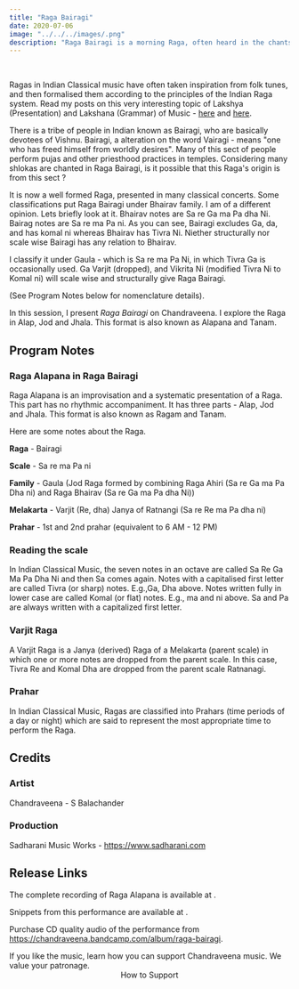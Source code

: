 ```yaml
---
title: "Raga Bairagi"
date: 2020-07-06
image: "../../../images/.png"
description: "Raga Bairagi is a morning Raga, often heard in the chants of shlokas. Here,I present Raga Alapana in Raga Bairagi in three parts - Alap, Jod and Jhala. This format is also called Alapana and Tanam."
---
```

<you-tube videoid=""></you-tube>
<br>

Ragas in Indian Classical music have often taken inspiration from folk tunes, and then formalised them according to the principles of the Indian Raga system. Read my posts on this very interesting topic of Lakshya (Presentation) and Lakshana (Grammar) of Music - [here](/blog/music-as-a-performing-art) and [here](/blog/grammar-of-music).

There is a tribe of people in Indian known as Bairagi, who are basically devotees of Vishnu. Bairagi, a alteration on the word Vairagi - means "one who has freed himself from worldly desires". Many of this sect of people perform pujas and other priesthood practices in temples. Considering many shlokas are chanted in Raga Bairagi, is it possible that this Raga's origin is from this sect ?

It is now a well formed Raga, presented in many classical concerts. Some classifications put Raga Bairagi under Bhairav family. I am of a different opinion. Lets briefly look at it. Bhairav notes are Sa re Ga ma Pa dha Ni. Bairag notes are Sa re ma Pa ni. As you can see, Bairagi excludes Ga, da, and has komal ni whereas Bhairav has Tivra Ni. Niether structurally nor scale wise Bairagi has any relation to Bhairav.

I classify it under Gaula - which is Sa re ma Pa Ni, in which Tivra Ga is occasionally used. Ga Varjit (dropped), and Vikrita Ni (modified Tivra Ni to Komal ni) will scale wise and structurally give Raga Bairagi.

(See Program Notes below for nomenclature details).

In this session, I present *Raga Bairagi* on Chandraveena. I explore the Raga in Alap, Jod and Jhala. This format is also known as Alapana and Tanam.

## Program Notes

### Raga Alapana in Raga Bairagi
Raga Alapana is an improvisation and a systematic presentation of a Raga. This part has no rhythmic accompaniment. It has three parts - Alap, Jod and Jhala. This format is also known as Ragam and Tanam.

Here are some notes about the Raga.

**Raga** - Bairagi  

**Scale** - Sa re ma Pa ni

**Family** - Gaula (Jod Raga formed by combining Raga Ahiri (Sa re Ga ma Pa Dha ni) and Raga Bhairav (Sa re Ga ma Pa dha Ni))

**Melakarta** - Varjit (Re, dha) Janya of Ratnangi (Sa re Re ma Pa dha ni)

**Prahar** - 1st and 2nd prahar (equivalent to 6 AM - 12 PM)

### Reading the scale
In Indian Classical Music, the seven notes in an octave are called Sa Re Ga Ma Pa Dha Ni and then Sa comes again. Notes with a capitalised first letter are called Tivra (or sharp) notes. E.g.,Ga, Dha above. Notes written fully in lower case are called Komal (or flat) notes. E.g., ma and ni above. Sa and Pa are always written with a capitalized first letter.

### Varjit Raga
A Varjit Raga is a Janya (derived) Raga of a Melakarta (parent scale) in which one or more notes are dropped from the parent scale. In this case, Tivra Re and Komal Dha are dropped from the parent scale Ratnanagi.

### Prahar
In Indian Classical Music, Ragas are classified into Prahars (time periods of a day or night) which are said to represent the most appropriate time to perform the Raga.

## Credits
### Artist
Chandraveena - S Balachander

### Production
Sadharani Music Works - https://www.sadharani.com

## Release Links
The complete recording of Raga Alapana is available at .

Snippets from this performance are available at .

Purchase CD quality audio of the performance from https://chandraveena.bandcamp.com/album/raga-bairagi.

<notice-box>
If you like the music, learn how you can support Chandraveena music. We value your patronage.
<div style="text-align:center">
<my-button to="/support/">How to Support</my-button>
</div>
</notice-box>
